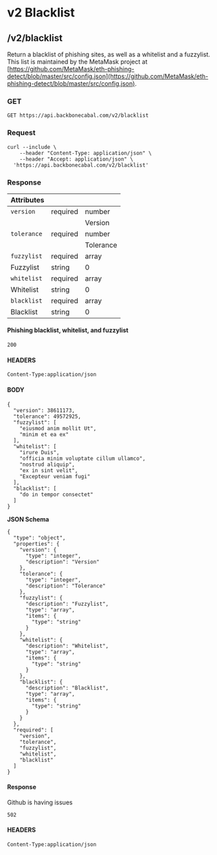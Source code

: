 # v2 Blacklist

## /v2/blacklist

Return a blacklist of phishing sites, as well as a whitelist and a fuzzylist. This list is maintained by the MetaMask project at [https://github.com/MetaMask/eth-phishing-detect/blob/master/src/config.json](https://github.com/MetaMask/eth-phishing-detect/blob/master/src/config.json).

### GET

`GET https://api.backbonecabal.com/v2/blacklist`

### Request

```
curl --include \
    --header "Content-Type: application/json" \
    --header "Accept: application/json" \
  'https://api.backbonecabal.com/v2/blacklist'
```

### Response

| Attributes  |          |           |
| ----------- | -------- | --------- |
| `version`   | required | number    |
|             |          | Version   |
| `tolerance` | required | number    |
|             |          | Tolerance |
| `fuzzylist` | required | array     |
| Fuzzylist   | string   | 0         |
| `whitelist` | required | array     |
| Whitelist   | string   | 0         |
| `blacklist` | required | array     |
| Blacklist   | string   | 0         |

#### Phishing blacklist, whitelist, and fuzzylist

`200`

#### HEADERS

`Content-Type:application/json`

#### BODY

```
{
  "version": 38611173,
  "tolerance": 49572925,
  "fuzzylist": [
    "eiusmod anim mollit Ut",
    "minim et ea ex"
  ],
  "whitelist": [
    "irure Duis",
    "officia minim voluptate cillum ullamco",
    "nostrud aliquip",
    "ex in sint velit",
    "Excepteur veniam fugi"
  ],
  "blacklist": [
    "do in tempor consectet"
  ]
}
```

**JSON Schema**

```
{
  "type": "object",
  "properties": {
    "version": {
      "type": "integer",
      "description": "Version"
    },
    "tolerance": {
      "type": "integer",
      "description": "Tolerance"
    },
    "fuzzylist": {
      "description": "Fuzzylist",
      "type": "array",
      "items": {
        "type": "string"
      }
    },
    "whitelist": {
      "description": "Whitelist",
      "type": "array",
      "items": {
        "type": "string"
      }
    },
    "blacklist": {
      "description": "Blacklist",
      "type": "array",
      "items": {
        "type": "string"
      }
    }
  },
  "required": [
    "version",
    "tolerance",
    "fuzzylist",
    "whitelist",
    "blacklist"
  ]
}
```

#### Response

Github is having issues

`502`

#### HEADERS

`Content-Type:application/json`
